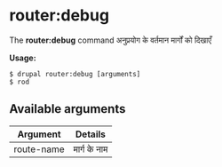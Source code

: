 # router:debug
The **router:debug** command अनुप्रयोग के वर्तमान मार्गों को दिखाएँ

**Usage:**
```
$ drupal router:debug [arguments] 
$ rod  
```

## Available arguments
Argument | Details
---------|-------------
route-name | मार्ग के नाम
